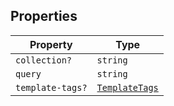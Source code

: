 ## Properties

| Property                                    | Type                              |
| ------------------------------------------- | --------------------------------- |
| <a id="collection"></a> `collection?`       | `string`                          |
| <a id="query"></a> `query`                  | `string`                          |
| <a id="template-tags"></a> `template-tags?` | [`TemplateTags`](TemplateTags.md) |
